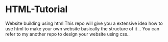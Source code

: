 # HTML-Tutorial
Website building using html 
This repo will give you a extensive idea how to use html to make your own website 
basically the structure of it .. 
You can refer to my another repo to design your website using css..
